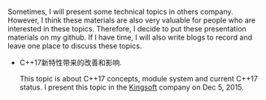 Sometimes, I will present some technical topics in others company. However, I think these materials are also very valuable for people who are interested in these topics. Therefore, I decide to put these presentation materials on my github. If I have time, I will also write blogs to record and leave one place to discuss these topics.



- C++17新特性带来的改善和影响. 

    This topic is about C++17 concepts, module system and current C++17 status. I present this topic in the [Kingsoft](http://www.kingsoft.com) company on Dec 5, 2015.
